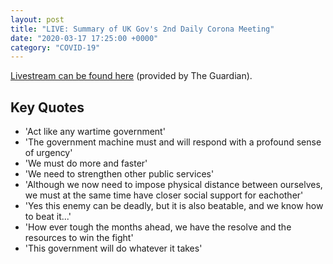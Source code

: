 ```yaml
---
layout: post
title: "LIVE: Summary of UK Gov's 2nd Daily Corona Meeting"
date: "2020-03-17 17:25:00 +0000"
category: "COVID-19"
---
```


[Livestream can be found here](https://www.youtube.com/watch?v=aXkeibdpHgA) (provided by The Guardian).

## Key Quotes
 - 'Act like any wartime government'
 - 'The government machine must and will respond with a profound sense of urgency'
 - 'We must do more and faster'
 - 'We need to strengthen other public services'
 - 'Although we now need to impose physical distance between ourselves, we must at the same time have closer social support for eachother'
 - 'Yes this enemy can be deadly, but it is also beatable, and we know how to beat it...'
 - 'How ever tough the months ahead, we have the resolve and the resources to win the fight'
 - 'This government will do whatever it takes'